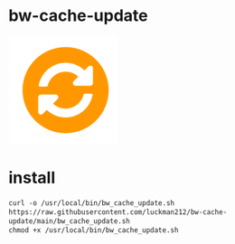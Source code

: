 # bw-cache-update

![](/sync.png)

# install

```
curl -o /usr/local/bin/bw_cache_update.sh https://raw.githubusercontent.com/luckman212/bw-cache-update/main/bw_cache_update.sh
chmod +x /usr/local/bin/bw_cache_update.sh
```
